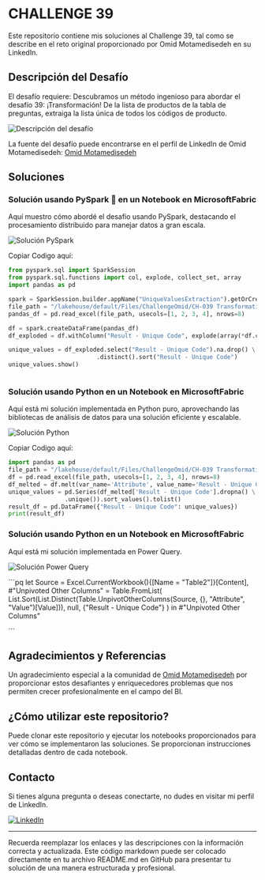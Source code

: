 # CHALLENGE 39

Este repositorio contiene mis soluciones al Challenge 39, tal como se describe en el reto original proporcionado por Omid Motamedisedeh en su LinkedIn.

## Descripción del Desafío

El desafío requiere:
Descubramos un método ingenioso para abordar el desafío 39: ¡Transformación!
De la lista de productos de la tabla de preguntas, extraiga la lista única de todos los códigos de producto.

![Descripción del desafío](https://github.com/cristobalsalcedo90/BI_Challenges/blob/0a2c380e0018358caae34ba18803c31a67990a05/OMID_BI/39_Challange/Files/Omid.png)

La fuente del desafío puede encontrarse en el perfil de LinkedIn de Omid Motamedisedeh: [
Omid Motamedisedeh](https://www.linkedin.com/posts/omid-motamedisedeh-74aba166_excelchallenge-powerquerychllenge-excel-activity-7186830879980191745-kfBw?utm_source=share&utm_medium=member_desktop)

## Soluciones

### Solución usando PySpark 🚀 en un Notebook en MicrosoftFabric

Aquí muestro cómo abordé el desafío usando PySpark, destacando el procesamiento distribuido para manejar datos a gran escala.

![Solución PySpark](https://github.com/cristobalsalcedo90/BI_Challenges/blob/0a2c380e0018358caae34ba18803c31a67990a05/OMID_BI/39_Challange/Files/PySpark.PNG)

Copiar Codigo aquí:

```python
from pyspark.sql import SparkSession
from pyspark.sql.functions import col, explode, collect_set, array
import pandas as pd

spark = SparkSession.builder.appName("UniqueValuesExtraction").getOrCreate()
file_path = "/lakehouse/default/Files/ChallengeOmid/CH-039 Transformation.xlsx"
pandas_df = pd.read_excel(file_path, usecols=[1, 2, 3, 4], nrows=8)

df = spark.createDataFrame(pandas_df)
df_exploded = df.withColumn("Result - Unique Code", explode(array(*df.columns)))

unique_values = df_exploded.select("Result - Unique Code").na.drop() \
                         .distinct().sort("Result - Unique Code")
unique_values.show()



```
### Solución usando Python en un Notebook en MicrosoftFabric

Aquí está mi solución implementada en Python puro, aprovechando las bibliotecas de análisis de datos para una solución eficiente y escalable.

![Solución Python](https://github.com/cristobalsalcedo90/BI_Challenges/blob/0a2c380e0018358caae34ba18803c31a67990a05/OMID_BI/39_Challange/Files/Python.png)

Copiar Codigo aquí:
```python
import pandas as pd
file_path = "/lakehouse/default/Files/ChallengeOmid/CH-039 Transformation.xlsx"
df = pd.read_excel(file_path, usecols=[1, 2, 3, 4], nrows=8)
df_melted = df.melt(var_name='Attribute', value_name='Result - Unique Code')
unique_values = pd.Series(df_melted['Result - Unique Code'].dropna() \
                .unique()).sort_values().tolist()
result_df = pd.DataFrame({"Result - Unique Code": unique_values})
print(result_df)
```
### Solución usando Python en un Notebook en MicrosoftFabric


Aquí está mi solución implementada en Power Query.

![Solución Power Query](https://github.com/cristobalsalcedo90/BI_Challenges/blob/9ed693393f32c097d5445725480cf6e356f9111b/OMID_BI/39_Challange/Files/PowerQuery.PNG)

´´´pq
let
  Source = Excel.CurrentWorkbook(){[Name = "Table2"]}[Content], 
  #"Unpivoted Other Columns" = Table.FromList(
    List.Sort(List.Distinct(Table.UnpivotOtherColumns(Source, {}, "Attribute", "Value")[Value])), 
    null, 
    {"Result - Unique Code"}
  )
in
  #"Unpivoted Other Columns"

´´´

## Agradecimientos y Referencias

Un agradecimiento especial a la comunidad de [Omid Motamedisedeh](https://www.linkedin.com/in/omid-motamedisedeh-74aba166/) por proporcionar estos desafiantes y enriquecedores problemas que nos permiten crecer profesionalmente en el campo del BI.

## ¿Cómo utilizar este repositorio?

Puede clonar este repositorio y ejecutar los notebooks proporcionados para ver cómo se implementaron las soluciones. Se proporcionan instrucciones detalladas dentro de cada notebook.

## Contacto

Si tienes alguna pregunta o deseas conectarte, no dudes en visitar mi perfil de LinkedIn.

[![LinkedIn](https://img.shields.io/badge/LinkedIn-Cristobal%20Salcedo-blue)](https://www.linkedin.com/in/cristobal-salcedo)

---

Recuerda reemplazar los enlaces y las descripciones con la información correcta y actualizada. Este código markdown puede ser colocado directamente en tu archivo README.md en GitHub para presentar tu solución de una manera estructurada y profesional.

